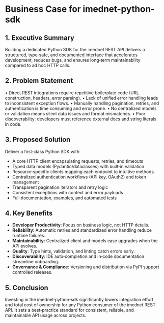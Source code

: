 # Business Case for imednet-python-sdk

## 1. Executive Summary

Building a dedicated Python SDK for the imednet REST API delivers a structured, type‑safe, and documented interface that accelerates development, reduces bugs, and ensures long‑term maintainability compared to ad hoc HTTP calls.

## 2. Problem Statement

• Direct REST integrations require repetitive boilerplate code (URL construction, headers, error parsing).
• Lack of unified error handling leads to inconsistent exception flows.
• Manually handling pagination, retries, and authentication is time consuming and error prone.
• No centralized models or validation means silent data issues and format mismatches.
• Poor discoverability: developers must reference external docs and string literals in code.

## 3. Proposed Solution

Deliver a first‑class Python SDK with:

- A core HTTP client encapsulating requests, retries, and timeouts
- Typed data models (Pydantic/dataclasses) with built‑in validation
- Resource‑specific clients mapping each endpoint to intuitive methods
- Centralized authentication workflows (API key, OAuth2) and token management
- Transparent pagination iterators and retry logic
- Consistent exceptions with context and error payloads
- Full documentation, examples, and automated tests

## 4. Key Benefits

- **Developer Productivity**: Focus on business logic, not HTTP details.
- **Reliability**: Automatic retries and standardized error handling reduce runtime failures.
- **Maintainability**: Centralized client and models ease upgrades when the API evolves.
- **Quality**: Type hints, validation, and linting catch errors early.
- **Discoverability**: IDE auto‑completion and in‑code documentation streamline onboarding.
- **Governance & Compliance**: Versioning and distribution via PyPI support controlled releases.

## 5. Conclusion

Investing in the imednet‑python‑sdk significantly lowers integration effort and total cost of ownership for any Python consumer of the imednet REST API. It sets a best‑practice standard for consistent, reliable, and maintainable API usage across projects.
